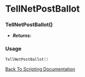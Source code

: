# TellNetPostBallot

### TellNetPostBallot()
- ***Returns:*** 

### Usage

```Lua
TellNetPostBallot()
```


[Back To Scripting Documentation](../README.md)
